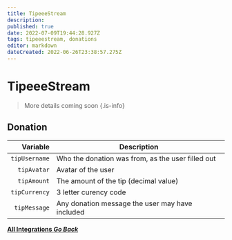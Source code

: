 ```yaml
---
title: TipeeeStream
description: 
published: true
date: 2022-07-09T19:44:28.927Z
tags: tipeeestream, donations
editor: markdown
dateCreated: 2022-06-26T23:38:57.275Z
---
```


# TipeeeStream
> More details coming soon
{.is-info}

## Donation

Variable | Description
---------:|------------
`tipUsername` | Who the donation was from, as the user filled out
`tipAvatar` | Avatar of the user
`tipAmount` | The amount of the tip (decimal value)
`tipCurrency` | 3 letter curency code
`tipMessage` | Any donation message the user may have included

<div class="btn-grid">
  
  [<i class="mdi mdi-chevron-left"></i> **All Integrations *Go Back***](/test/)
  
</div>